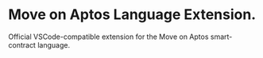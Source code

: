 # Move on Aptos Language Extension.

Official VSCode-compatible extension for the Move on Aptos smart-contract language. 
